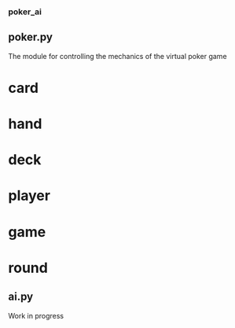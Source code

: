 ### poker_ai

## poker.py
The module for controlling the mechanics of the virtual poker game

# card
# hand
# deck
# player
# game
# round

## ai.py
Work in progress

